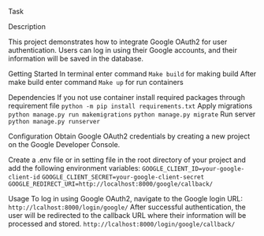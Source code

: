 Task

Description

This project demonstrates how to integrate Google OAuth2 for user authentication. Users can log in using their Google accounts, and their information will be saved in the database.


Getting Started
In terminal enter command `Make build` for making build
After make build enter command `Make up` for run containers

Dependencies
If you not use container install required packages through requirement file
    `python -m pip install requirements.txt`
Apply migrations
    `python manage.py run makemigrations`
    `python manage.py migrate`
Run server 
    `python manage.py runserver`

Configuration
Obtain Google OAuth2 credentials by creating a new project on the Google Developer Console.

Create a .env file or in setting file in the root directory of your project and add the following environment variables:
`GOOGLE_CLIENT_ID=your-google-client-id`
`GOOGLE_CLIENT_SECRET=your-google-client-secret`
`GOOGLE_REDIRECT_URI=http://localhost:8000/google/callback/`

Usage
To log in using Google OAuth2, navigate to the Google login URL:
    `http://lcalhost:8000/login/google/`
After successful authentication, the user will be redirected to the callback URL where their information will be processed and stored.
    `http://lcalhost:8000/login/google/callback/`
